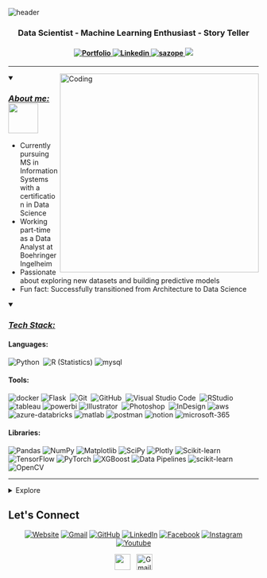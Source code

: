 <!-- Header for the readme -->

![header](https://capsule-render.vercel.app/api?type=waving&color=gradient&height=170&section=header&text=Hello%20there&fontSize=40)
<h3 align="center"> Data Scientist -  Machine Learning Enthusiast -  Story Teller</h3>
<!-- view count -->
<h4 align="center">
    <a href="https://sites.google.com/view/zshrey/"><img src="https://img.shields.io/badge/Portfolio-orange?logo=ameba&logoColor=white" alt="Portfolio"> <a href="https://www.linkedin.com/in/zshreya/" target="_blank"><img src="https://img.shields.io/badge/-LinkedIn-%230077B5?logo=linkedin&logoColor=white" alt="Linkedin"> <img src="https://komarev.com/ghpvc/?username=sazope&color=blueviolet" alt="sazope"/>  <a href="mailto:sazope@syr.edu"><img src="https://img.shields.io/badge/Gmail-D14836?logo=gmail&logoColor=white"</a>  
 </a>

</h4>
</p>
 
 
<!-- lINE -->    
<hr>
<!-- side gif -->
<img align="right" alt="Coding" width="400" src="https://media.giphy.com/media/IOaLEhOlGiuwDRqgul/giphy.gif">
<!-- cats -->   
<details open>
  <summary><ins><strong><em><h3> About me: <img src="https://media.giphy.com/media/mGcNjsfWAjY5AEZNw6/giphy.gif" width="60"> </h3></em></strong></ins></summary>
     
- Currently pursuing MS in Information Systems with a certification in Data Science
- Working part-time as a Data Analyst at Boehringer Ingelheim
- Passionate about exploring new datasets and building predictive models
- Fun fact: Successfully transitioned from Architecture to Data Science

</details>

<!--<img src="https://media.giphy.com/media/mGcNjsfWAjY5AEZNw6/giphy.gif" width="50"></h2>  --> 

<!-- TECHNOLOGIES [https://media.giphy.com/media/lGhBlBMIN2XsEteTN3/giphy.gif] -->     
<details open>
  <summary><ins><strong><em><h3> Tech Stack: </h3></em></strong></ins></summary>
	
<!-- 🛠 &nbsp;Tech Stack  --> 
#### Languages:
![Python](https://img.shields.io/badge/-Python-05122A?style=flat&logo=python)&nbsp;
![R (Statistics)](https://img.shields.io/badge/-R-05122A?style=flat&logo=R&logoColor=276DC3)
![mysql](https://img.shields.io/badge/-mysql-05122A?style=flat&logo=mysql)
#### Tools:
![docker](https://img.shields.io/badge/-Docker-05122A?style=flat&logo=docker)
![Flask](https://img.shields.io/badge/-Flask-05122A?style=flat&logo=flask)&nbsp;
![Git](https://img.shields.io/badge/-Git-05122A?style=flat&logo=git)&nbsp;
![GitHub](https://img.shields.io/badge/-GitHub-05122A?style=flat&logo=github)&nbsp;
![Visual Studio Code](https://img.shields.io/badge/-Visual%20Studio%20Code-05122A?style=flat&logo=visual-studio-code&logoColor=007ACC)&nbsp;
![RStudio](https://img.shields.io/badge/-RStudio-05122A?style=flat&logo=rstudio)&nbsp;
![tableau](https://img.shields.io/badge/-Tableau-05122A?style=flat&logo=tableau)
![powerbi](https://img.shields.io/badge/-Power%20BI-05122A?style=flat&logo=power-bi)
![Illustrator](https://img.shields.io/badge/-Illustrator-05122A?style=flat&logo=adobe-illustrator)&nbsp;
![Photoshop](https://img.shields.io/badge/-Photoshop-05122A?style=flat&logo=adobe-photoshop)&nbsp;
![InDesign](https://img.shields.io/badge/-InDesign-05122A?style=flat&logo=adobe-indesign)
![aws](https://img.shields.io/badge/-AWS-05122A?style=flat&logo=amazon-aws)
![azure-databricks](https://img.shields.io/badge/-Azure%20Databricks-05122A?style=flat&logo=apache-spark)
![matlab](https://img.shields.io/badge/-MATLAB-05122A?style=flat&logo=mathworks)
![postman](https://img.shields.io/badge/-postman-05122A?style=flat&logo=postman)
![notion](https://img.shields.io/badge/-notion-05122A?style=flat&logo=notion)
![microsoft-365](https://img.shields.io/badge/-Microsoft%20365-05122A?style=flat&logo=microsoft)

#### Libraries:
![Pandas](https://img.shields.io/badge/-Pandas-05122A?style=flat&logo=pandas)
![NumPy](https://img.shields.io/badge/-NumPy-05122A?style=flat&logo=numpy)
![Matplotlib](https://img.shields.io/badge/-Matplotlib-05122A?style=flat&logo=matplotlib)
![SciPy](https://img.shields.io/badge/-SciPy-05122A?style=flat&logo=scipy)
![Plotly](https://img.shields.io/badge/-Plotly-05122A?style=flat&logo=plotly)
![Scikit-learn](https://img.shields.io/badge/-Scikit--learn-05122A?style=flat&logo=scikit-learn)
![TensorFlow](https://img.shields.io/badge/-TensorFlow-05122A?style=flat&logo=tensorflow)
![PyTorch](https://img.shields.io/badge/-PyTorch-05122A?style=flat&logo=pytorch)
![XGBoost](https://img.shields.io/badge/-XGBoost-05122A?style=flat&logo=xgboost)
![Data Pipelines](https://img.shields.io/badge/-Data%20Pipelines-05122A?style=flat&logo=apache-nifi)
![scikit-learn](https://img.shields.io/badge/-scikit--learn-05122A?style=flat&logo=scikit-learn)
![OpenCV](https://img.shields.io/badge/-OpenCV-05122A?style=flat&logo=opencv)





<!-- lINE -->    
<hr>

<!-- DROPDOWN -->
<details>
    <summary>Explore</summary>
    <li><a target="_blank" href="https://blog.stanleylim.me/maximizing-efficiency-and-impact---why-i-choose-mermaid-for-graph-creation">Maximizing Efficiency and Impact - Why I Choose Mermaid for Graph Creation — June 19, 2023</a></li><li><a target="_blank" href="https://blog.stanleylim.me/til-how-casing-can-break-netlify-functions">TIL How Casing Can Break Netlify Functions — February 27, 2023</a></li><li><a target="_blank" href="https://blog.stanleylim.me/godaddy-redirect-hack">GoDaddy Redirect Hack — December 20, 2022</a></li><li><a target="_blank" href="https://blog.stanleylim.me/airpods-not-charging-on-windows">Airpods Not Charging on Windows — August 19, 2022</a></li><li><a target="_blank" href="https://blog.stanleylim.me/the-fastest-way-to-develop-and-deploy-your-next-project">⚡ The Fastest Way to Develop and Deploy Your Next Project — June 09, 2022</a></li>
</details>

## Let's Connect
<p align="center">
  <a href="https://candida-noronha.web.app/"><img src="https://img.icons8.com/bubbles/50/000000/web.png" alt="Website"/></a>
	<a href="mailto:candida.noronha18@gmail.com"><img src="https://img.icons8.com/bubbles/50/000000/gmail.png" alt="Gmail"/></a>
	<a href="https://github.com/Candida18"><img src="https://img.icons8.com/bubbles/50/000000/github.png" alt="GitHub"/></a>
	<a href="https://linkedin.com/in/candida-ruth-noronha-b019101ab"><img src="https://img.icons8.com/bubbles/50/000000/linkedin.png" alt="LinkedIn"/></a>
	<a href="https://www.facebook.com/candida.noronha.77"><img src="https://img.icons8.com/bubbles/50/000000/facebook-new.png" alt="Facebook"/></a>
	<a href="https://instagram.com/candyyyy__18"><img src="https://img.icons8.com/bubbles/50/000000/instagram.png" alt="Instagram"/></a>
	<a href="https://www.youtube.com/channel/UC7V1Gm8V0kRLp_EHB8aDj2A"><img src="https://img.icons8.com/bubbles/50/000000/youtube.png" alt="Youtube"/></a>
<p align="center"> <a href="https://www.linkedin.com/in/" target="_blank" rel="noreferrer"><img src="https://raw.githubusercontent.com/danielcranney/readme-generator/main/public/icons/socials/linkedin.svg" width="32" height="32" /></a> &nbsp; <a target="_blank" href="mailto:a@gmail.com"><img src="https://camo.githubusercontent.com/650b256fac63f9d4e0f32d92e06c5e44d4b4530ddbf78be0c1803746d80c3201/68747470733a2f2f6170692e69636f6e6966792e64657369676e2f6c6f676f733a676f6f676c652d676d61696c2e737667" width="32" height="32" alt="Gmail" data-canonical-src="https://api.iconify.design/logos:google-gmail.svg" style="max-width: 100%;"></a></p>
	

